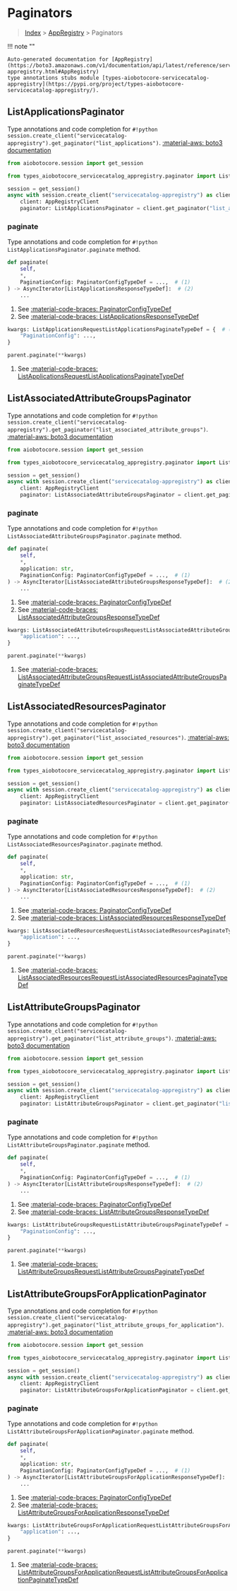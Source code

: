 # Paginators

> [Index](../README.md) > [AppRegistry](./README.md) > Paginators

!!! note ""

    Auto-generated documentation for [AppRegistry](https://boto3.amazonaws.com/v1/documentation/api/latest/reference/services/servicecatalog-appregistry.html#AppRegistry)
    type annotations stubs module [types-aiobotocore-servicecatalog-appregistry](https://pypi.org/project/types-aiobotocore-servicecatalog-appregistry/).

## ListApplicationsPaginator

Type annotations and code completion for `#!python session.create_client("servicecatalog-appregistry").get_paginator("list_applications")`.
[:material-aws: boto3 documentation](https://boto3.amazonaws.com/v1/documentation/api/latest/reference/services/servicecatalog-appregistry.html#AppRegistry.Paginator.ListApplications)

```python title="Usage example"
from aiobotocore.session import get_session

from types_aiobotocore_servicecatalog_appregistry.paginator import ListApplicationsPaginator

session = get_session()
async with session.create_client("servicecatalog-appregistry") as client:
    client: AppRegistryClient
    paginator: ListApplicationsPaginator = client.get_paginator("list_applications")
```


### paginate

Type annotations and code completion for `#!python ListApplicationsPaginator.paginate` method.

```python title="Method definition"
def paginate(
    self,
    *,
    PaginationConfig: PaginatorConfigTypeDef = ...,  # (1)
) -> AsyncIterator[ListApplicationsResponseTypeDef]:  # (2)
    ...
```

1. See [:material-code-braces: PaginatorConfigTypeDef](./type_defs.md#paginatorconfigtypedef) 
2. See [:material-code-braces: ListApplicationsResponseTypeDef](./type_defs.md#listapplicationsresponsetypedef) 


```python title="Usage example with kwargs"
kwargs: ListApplicationsRequestListApplicationsPaginateTypeDef = {  # (1)
    "PaginationConfig": ...,
}

parent.paginate(**kwargs)
```

1. See [:material-code-braces: ListApplicationsRequestListApplicationsPaginateTypeDef](./type_defs.md#listapplicationsrequestlistapplicationspaginatetypedef) 
## ListAssociatedAttributeGroupsPaginator

Type annotations and code completion for `#!python session.create_client("servicecatalog-appregistry").get_paginator("list_associated_attribute_groups")`.
[:material-aws: boto3 documentation](https://boto3.amazonaws.com/v1/documentation/api/latest/reference/services/servicecatalog-appregistry.html#AppRegistry.Paginator.ListAssociatedAttributeGroups)

```python title="Usage example"
from aiobotocore.session import get_session

from types_aiobotocore_servicecatalog_appregistry.paginator import ListAssociatedAttributeGroupsPaginator

session = get_session()
async with session.create_client("servicecatalog-appregistry") as client:
    client: AppRegistryClient
    paginator: ListAssociatedAttributeGroupsPaginator = client.get_paginator("list_associated_attribute_groups")
```


### paginate

Type annotations and code completion for `#!python ListAssociatedAttributeGroupsPaginator.paginate` method.

```python title="Method definition"
def paginate(
    self,
    *,
    application: str,
    PaginationConfig: PaginatorConfigTypeDef = ...,  # (1)
) -> AsyncIterator[ListAssociatedAttributeGroupsResponseTypeDef]:  # (2)
    ...
```

1. See [:material-code-braces: PaginatorConfigTypeDef](./type_defs.md#paginatorconfigtypedef) 
2. See [:material-code-braces: ListAssociatedAttributeGroupsResponseTypeDef](./type_defs.md#listassociatedattributegroupsresponsetypedef) 


```python title="Usage example with kwargs"
kwargs: ListAssociatedAttributeGroupsRequestListAssociatedAttributeGroupsPaginateTypeDef = {  # (1)
    "application": ...,
}

parent.paginate(**kwargs)
```

1. See [:material-code-braces: ListAssociatedAttributeGroupsRequestListAssociatedAttributeGroupsPaginateTypeDef](./type_defs.md#listassociatedattributegroupsrequestlistassociatedattributegroupspaginatetypedef) 
## ListAssociatedResourcesPaginator

Type annotations and code completion for `#!python session.create_client("servicecatalog-appregistry").get_paginator("list_associated_resources")`.
[:material-aws: boto3 documentation](https://boto3.amazonaws.com/v1/documentation/api/latest/reference/services/servicecatalog-appregistry.html#AppRegistry.Paginator.ListAssociatedResources)

```python title="Usage example"
from aiobotocore.session import get_session

from types_aiobotocore_servicecatalog_appregistry.paginator import ListAssociatedResourcesPaginator

session = get_session()
async with session.create_client("servicecatalog-appregistry") as client:
    client: AppRegistryClient
    paginator: ListAssociatedResourcesPaginator = client.get_paginator("list_associated_resources")
```


### paginate

Type annotations and code completion for `#!python ListAssociatedResourcesPaginator.paginate` method.

```python title="Method definition"
def paginate(
    self,
    *,
    application: str,
    PaginationConfig: PaginatorConfigTypeDef = ...,  # (1)
) -> AsyncIterator[ListAssociatedResourcesResponseTypeDef]:  # (2)
    ...
```

1. See [:material-code-braces: PaginatorConfigTypeDef](./type_defs.md#paginatorconfigtypedef) 
2. See [:material-code-braces: ListAssociatedResourcesResponseTypeDef](./type_defs.md#listassociatedresourcesresponsetypedef) 


```python title="Usage example with kwargs"
kwargs: ListAssociatedResourcesRequestListAssociatedResourcesPaginateTypeDef = {  # (1)
    "application": ...,
}

parent.paginate(**kwargs)
```

1. See [:material-code-braces: ListAssociatedResourcesRequestListAssociatedResourcesPaginateTypeDef](./type_defs.md#listassociatedresourcesrequestlistassociatedresourcespaginatetypedef) 
## ListAttributeGroupsPaginator

Type annotations and code completion for `#!python session.create_client("servicecatalog-appregistry").get_paginator("list_attribute_groups")`.
[:material-aws: boto3 documentation](https://boto3.amazonaws.com/v1/documentation/api/latest/reference/services/servicecatalog-appregistry.html#AppRegistry.Paginator.ListAttributeGroups)

```python title="Usage example"
from aiobotocore.session import get_session

from types_aiobotocore_servicecatalog_appregistry.paginator import ListAttributeGroupsPaginator

session = get_session()
async with session.create_client("servicecatalog-appregistry") as client:
    client: AppRegistryClient
    paginator: ListAttributeGroupsPaginator = client.get_paginator("list_attribute_groups")
```


### paginate

Type annotations and code completion for `#!python ListAttributeGroupsPaginator.paginate` method.

```python title="Method definition"
def paginate(
    self,
    *,
    PaginationConfig: PaginatorConfigTypeDef = ...,  # (1)
) -> AsyncIterator[ListAttributeGroupsResponseTypeDef]:  # (2)
    ...
```

1. See [:material-code-braces: PaginatorConfigTypeDef](./type_defs.md#paginatorconfigtypedef) 
2. See [:material-code-braces: ListAttributeGroupsResponseTypeDef](./type_defs.md#listattributegroupsresponsetypedef) 


```python title="Usage example with kwargs"
kwargs: ListAttributeGroupsRequestListAttributeGroupsPaginateTypeDef = {  # (1)
    "PaginationConfig": ...,
}

parent.paginate(**kwargs)
```

1. See [:material-code-braces: ListAttributeGroupsRequestListAttributeGroupsPaginateTypeDef](./type_defs.md#listattributegroupsrequestlistattributegroupspaginatetypedef) 
## ListAttributeGroupsForApplicationPaginator

Type annotations and code completion for `#!python session.create_client("servicecatalog-appregistry").get_paginator("list_attribute_groups_for_application")`.
[:material-aws: boto3 documentation](https://boto3.amazonaws.com/v1/documentation/api/latest/reference/services/servicecatalog-appregistry.html#AppRegistry.Paginator.ListAttributeGroupsForApplication)

```python title="Usage example"
from aiobotocore.session import get_session

from types_aiobotocore_servicecatalog_appregistry.paginator import ListAttributeGroupsForApplicationPaginator

session = get_session()
async with session.create_client("servicecatalog-appregistry") as client:
    client: AppRegistryClient
    paginator: ListAttributeGroupsForApplicationPaginator = client.get_paginator("list_attribute_groups_for_application")
```


### paginate

Type annotations and code completion for `#!python ListAttributeGroupsForApplicationPaginator.paginate` method.

```python title="Method definition"
def paginate(
    self,
    *,
    application: str,
    PaginationConfig: PaginatorConfigTypeDef = ...,  # (1)
) -> AsyncIterator[ListAttributeGroupsForApplicationResponseTypeDef]:  # (2)
    ...
```

1. See [:material-code-braces: PaginatorConfigTypeDef](./type_defs.md#paginatorconfigtypedef) 
2. See [:material-code-braces: ListAttributeGroupsForApplicationResponseTypeDef](./type_defs.md#listattributegroupsforapplicationresponsetypedef) 


```python title="Usage example with kwargs"
kwargs: ListAttributeGroupsForApplicationRequestListAttributeGroupsForApplicationPaginateTypeDef = {  # (1)
    "application": ...,
}

parent.paginate(**kwargs)
```

1. See [:material-code-braces: ListAttributeGroupsForApplicationRequestListAttributeGroupsForApplicationPaginateTypeDef](./type_defs.md#listattributegroupsforapplicationrequestlistattributegroupsforapplicationpaginatetypedef) 
